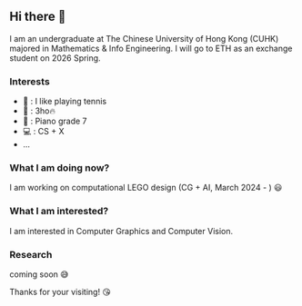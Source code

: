 ## Hi there 👋
I am an undergraduate at The Chinese University of Hong Kong (CUHK) majored in Mathematics & Info Engineering. I will go to ETH as an exchange student on 2026 Spring.

### Interests
- 🎾 : I like playing tennis
- 🎤 : 3ho🔥
- 🎹 : Piano grade 7
- 💻 : CS + X
- ...

### What I am doing now?
I am working on computational LEGO design (CG + AI, March 2024 - ) 😃

### What I am interested?
I am interested in Computer Graphics and Computer Vision.

### Research
coming soon 😅

Thanks for your visiting! 😘
